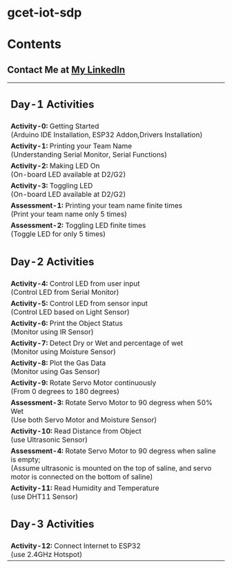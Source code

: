 # gcet-iot-sdp

# Contents
<table>
  <tr><h2>Contact Me at <a href="https://linkedin.com/in/MadhuPIoT">My LinkedIn</a></h2> </tr>
  <tr>
    <td><h2>Day-1 Activities</h2></td>
  </tr>
  <tr>
    <td><b>Activity-0: </b> Getting Started <br/> (Arduino IDE Installation, ESP32 Addon,Drivers Installation)</td>
  </tr>
  <tr>
    <td><b>Activity-1: </b> Printing your Team Name <br/> (Understanding Serial Monitor, Serial Functions)</td>
  </tr>
  <tr>
    <td><b>Activity-2: </b> Making LED On <br/> (On-board LED available at D2/G2)</td>
  </tr>
  <tr>
    <td><b>Activity-3: </b> Toggling LED <br/> (On-board LED available at D2/G2)</td>
  </tr>
  <tr>
    <td><b>Assessment-1: </b> Printing your team name finite times <br/> (Print your team name only 5 times) </td>
  </tr>
  <tr>
    <td><b>Assessment-2: </b> Toggling LED finite times <br/> (Toggle LED for only 5 times) </td>
  </tr>
  <tr>
    <td><h2>Day-2 Activities</h2></td>
  </tr>
  <tr>
    <td><b>Activity-4: </b> Control LED from user input <br/> (Control LED from Serial Monitor)</td>
  </tr>
  <tr>
    <td><b>Activity-5: </b> Control LED from sensor input <br/> (Control LED based on Light Sensor)</td>
  </tr>
  <tr>
    <td><b>Activity-6: </b> Print the Object Status <br/> (Monitor using IR Sensor)</td>
  </tr>
  <tr>
    <td><b>Activity-7: </b> Detect Dry or Wet and percentage of wet <br/> (Monitor using Moisture Sensor)</td>
  </tr>
  <tr>
    <td><b>Activity-8: </b> Plot the Gas Data <br/> (Monitor using Gas Sensor)</td>
  </tr>
  <tr>
    <td><b>Activity-9: </b> Rotate Servo Motor continuously <br/> (From 0 degrees to 180 degrees)</td>
  </tr>
  <tr>
    <td><b>Assessment-3: </b> Rotate Servo Motor to 90 degress when 50% Wet <br/> (Use both Servo Motor and Moisture Sensor) </td>
  </tr>
  <tr>
    <td><b>Activity-10: </b> Read Distance from Object <br/> (use Ultrasonic Sensor)</td>
  </tr>
  <tr>
    <td><b>Assessment-4: </b> Rotate Servo Motor to 90 degress when saline is empty;<br/> (Assume ultrasonic is mounted on the top of saline, and servo motor is connected on the bottom of saline) </td>
  </tr>
  <tr>
    <td><b>Activity-11: </b> Read Humidity and Temperature <br/> (use DHT11 Sensor)</td>
  </tr>
  <tr>
    <td><h2>Day-3 Activities</h2></td>
  </tr>
  <tr>
    <td><b>Activity-12: </b> Connect Internet to ESP32<br/> (use 2.4GHz Hotspot)</td>
  </tr>
</table>

